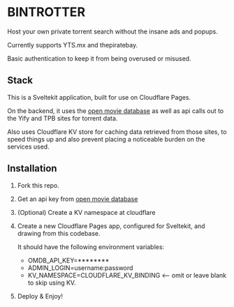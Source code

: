 # BINTROTTER 

Host your own private torrent search without the insane ads and popups.

Currently supports YTS.mx and thepiratebay.

Basic authentication to keep it from being overused or misused.

## Stack

This is a Sveltekit application, built for use on Cloudflare Pages.

On the backend, it uses the [open movie database](http://www.omdbapi.com) as well
as api calls out to the Yify and TPB sites for torrent data.

Also uses Cloudflare KV store for caching data retrieved from those sites, to speed
things up and also prevent placing a noticeable burden on the services used.

## Installation

1. Fork this repo.
2. Get an api key from [open movie database](http://www.omdbapi.com)
3. (Optional) Create a KV namespace at cloudflare
4. Create a new Cloudflare Pages app, configured for Sveltekit, and drawing from this codebase.
   
   It should have the following environment variables:

   * OMDB_API_KEY=********
   * ADMIN_LOGIN=username:password
   * KV_NAMESPACE=CLOUDFLARE_KV_BINDING <-- omit or leave blank to skip using KV.
5. Deploy & Enjoy!



